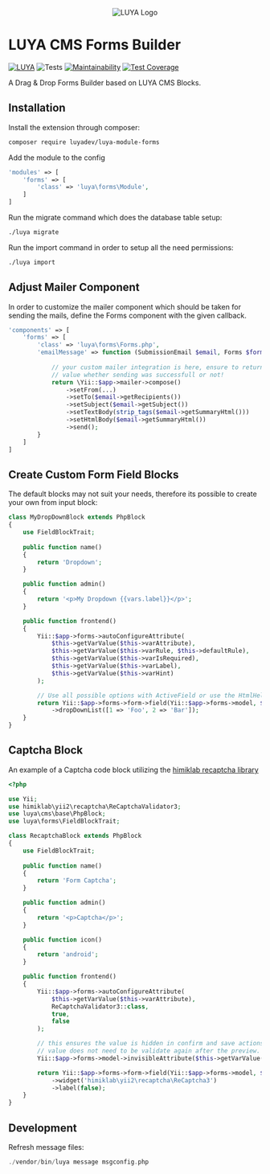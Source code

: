 <p align="center">
  <img src="https://raw.githubusercontent.com/luyadev/luya/master/docs/logo/luya-logo-0.2x.png" alt="LUYA Logo"/>
</p>

# LUYA CMS Forms Builder

[![LUYA](https://img.shields.io/badge/Powered%20by-LUYA-brightgreen.svg)](https://luya.io)
![Tests](https://github.com/luyadev/luya-module-forms/workflows/Tests/badge.svg)
[![Maintainability](https://api.codeclimate.com/v1/badges/41f50ebcd7330406bcc4/maintainability)](https://codeclimate.com/github/luyadev/luya-module-forms/maintainability)
[![Test Coverage](https://api.codeclimate.com/v1/badges/41f50ebcd7330406bcc4/test_coverage)](https://codeclimate.com/github/luyadev/luya-module-forms/test_coverage)

A Drag & Drop Forms Builder based on LUYA CMS Blocks.

## Installation

Install the extension through composer:

```sh
composer require luyadev/luya-module-forms
```

Add the module to the config

```php
'modules' => [
    'forms' => [
        'class' => 'luya\forms\Module',
    ]
]
```

Run the migrate command which does the database table setup:

```sh
./luya migrate
```

Run the import command in order to setup all the need permissions:

```sh
./luya import
```

## Adjust Mailer Component

In order to customize the mailer component which should be taken for sending the mails, define the Forms component with the given callback.

```php
'components' => [
    'forms' => [
        'class' => 'luya\forms\Forms.php',
        'emailMessage' => function (SubmissionEmail $email, Forms $form) {
        
            // your custom mailer integration is here, ensure to return a boolean
            // value whether sending was successfull or not!    
            return \Yii::$app->mailer->compose()
                ->setFrom(...)
                ->setTo($email->getRecipients())
                ->setSubject($email->getSubject())
                ->setTextBody(strip_tags($email->getSummaryHtml()))
                ->setHtmlBody($email->getSummaryHtml())
                ->send();
        }
    ]
]
```

## Create Custom Form Field Blocks

The default blocks may not suit your needs, therefore its possible to create your own from input block:

```php
class MyDropDownBlock extends PhpBlock
{
    use FieldBlockTrait;
    
    public function name()
    {
        return 'Dropdown';
    }

    public function admin()
    {
        return '<p>My Dropdown {{vars.label}}</p>';
    }

    public function frontend()
    {
        Yii::$app->forms->autoConfigureAttribute(
            $this->getVarValue($this->varAttribute),
            $this->getVarValue($this->varRule, $this->defaultRule), 
            $this->getVarValue($this->varIsRequired),
            $this->getVarValue($this->varLabel),
            $this->getVarValue($this->varHint)
        );

        // Use all possible options with ActiveField or use the HtmlHelper
        return Yii::$app->forms->form->field(Yii::$app->forms->model, $this->getVarValue($this->varAttribute))
            ->dropDownList([1 => 'Foo', 2 => 'Bar']);
    }
}
```

## Captcha Block

An example of a Captcha code block utilizing the [himiklab recaptcha library](https://github.com/himiklab/yii2-recaptcha-widget)

```php
<?php

use Yii;
use himiklab\yii2\recaptcha\ReCaptchaValidator3;
use luya\cms\base\PhpBlock;
use luya\forms\FieldBlockTrait;

class RecaptchaBlock extends PhpBlock
{
    use FieldBlockTrait;
    
    public function name()
    {
        return 'Form Captcha';
    }

    public function admin()
    {
        return '<p>Captcha</p>';
    }

    public function icon()
    {
        return 'android';
    }

    public function frontend()
    {
        Yii::$app->forms->autoConfigureAttribute(
            $this->getVarValue($this->varAttribute),
            ReCaptchaValidator3::class, 
            true,
            false
        );

        // this ensures the value is hidden in confirm and save actions, and also ensure the attribute
        // value does not need to be validate again after the preview.
        Yii::$app->forms->model->invisibleAttribute($this->getVarValue($this->varAttribute));

        return Yii::$app->forms->form->field(Yii::$app->forms->model, $this->getVarValue($this->varAttribute))
            ->widget('himiklab\yii2\recaptcha\ReCaptcha3')
            ->label(false);
    }
}
```

## Development

Refresh message files:

```php
./vendor/bin/luya message msgconfig.php 
```
